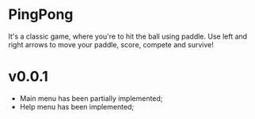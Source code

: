 # PingPong
It's a classic game, where you're to hit the ball using paddle.
Use left and right arrows to move your paddle, score, compete and survive!

# v0.0.1
- Main menu has been partially implemented;
- Help menu has been implemented;
